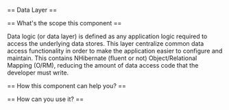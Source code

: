 == Data Layer ==

== What's the scope this component ==

Data logic (or data layer) is defined as any application logic required to access the underlying data stores. 
This layer centralize common data access functionality in order to make the application easier to configure 
and maintain. This contains NHibernate (fluent or not) Object/Relational Mapping (O/RM), reducing the amount
of data access code that the developer must write.

== How this component can help you? ==

== How can you use it? ==
